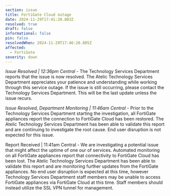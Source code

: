 ```yaml
---
section: issue
title: FortiGate Cloud outage
date: 2024-11-29T17:41:20.803Z
resolved: true
draft: false
informational: false
pin: false
resolvedWhen: 2024-11-29T17:46:20.805Z
affected:
  - FortiGate
severity: down
---
```

*Issue Resolved | 12:36pm Central* - The Technology Services Department reports that the issue is now resolved. The Atelic Technology Services Department appreciates your patience and understanding while working through this service outage. If the issue is still occurring, please contact the Technology Services Department. This will be the last update unless the issue recurs.

*Issue Resolved, Department Monitoring | 11:46am Central* - Prior to the Technology Services Department starting the investigation, all FortiGate appliances report the connection to FortiGate Cloud has been restored. The Atelic Technology Services Department has been able to validate this report and are continuing to investigate the root cause. End user disruption is not expected for this issue.

Report Received | 11:41am Central - We are investigating a potential issue that might affect the uptime of one our of services. Automated monitoring on all FortiGate appliances report that connectivity to FortiGate Cloud has been lost. The Atelic Technology Services Department has been able to validate this report and are monitoring further updates from the FortiGate appliances. No end user disruption is expected at this time, however Technology Services Department staff members may be unable to access FortiGate appliances via FortiGate Cloud at this time. Staff members should instead utilize the SSL VPN tunnel for management.